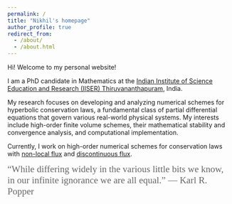 ```yaml
---
permalink: /
title: "Nikhil's homepage"
author_profile: true
redirect_from: 
  - /about/
  - /about.html
---
```

Hi! Welcome to my personal website!

I am a PhD candidate in Mathematics at the [Indian Institute of Science Education and Research (IISER) Thiruvananthapuram](https://www.iisertvm.ac.in/), India.

My research focuses on developing and analyzing numerical schemes for hyperbolic conservation laws, a fundamental class of partial differential equations that govern various real-world physical systems. My interests include high-order finite volume schemes, their mathematical stability and convergence analysis, and computational implementation.

Currently, I work on high-order numerical schemes for conservation laws with [non-local flux](https://www.esaim-m2an.org/articles/m2an/abs/2023/06/m2an230129/m2an230129.html) and [discontinuous flux](https://arxiv.org/abs/2501.04620).

<span style="font-family: 'Brush Script MT', cursive; font-size: 1.5em; color: #696969;">
  “While differing widely in the various little bits we know, in our infinite ignorance we are all equal.”
  ― Karl R. Popper
</span>
